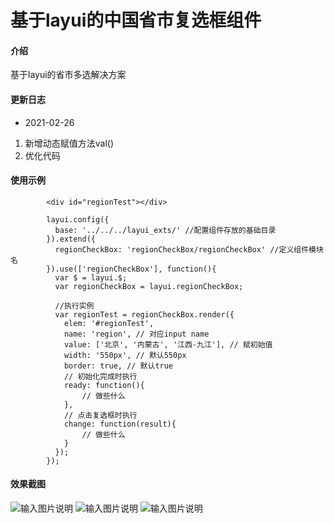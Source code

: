 # 基于layui的中国省市复选框组件

#### 介绍
基于layui的省市多选解决方案

#### 更新日志
- 2021-02-26
1. 新增动态赋值方法val()
2. 优化代码


#### 使用示例

```
        <div id="regionTest"></div>
```


```
        layui.config({
		  base: '../../../layui_exts/' //配置组件存放的基础目录
		}).extend({
		  regionCheckBox: 'regionCheckBox/regionCheckBox' //定义组件模块名
		}).use(['regionCheckBox'], function(){
		  var $ = layui.$;
		  var regionCheckBox = layui.regionCheckBox;
		  
		  //执行实例
		  var regionTest = regionCheckBox.render({
			elem: '#regionTest',
			name: 'region', // 对应input name
			value: ['北京', '内蒙古', '江西-九江'], // 赋初始值
			width: '550px', // 默认550px
			border: true, // 默认true
			// 初始化完成时执行
			ready: function(){
				// 做些什么
			},
			// 点击复选框时执行
			change: function(result){
				// 做些什么
			}
		  });		  
		});
```

#### 效果截图
![输入图片说明](https://images.gitee.com/uploads/images/2020/0501/162811_9a3fe9c6_5563527.png "微信截图_20200501162506.png")
![输入图片说明](https://images.gitee.com/uploads/images/2020/0501/162825_de117f69_5563527.png "微信截图_20200501162532.png")
![输入图片说明](https://images.gitee.com/uploads/images/2020/0501/162836_74da12f7_5563527.png "微信截图_20200501162544.png")
